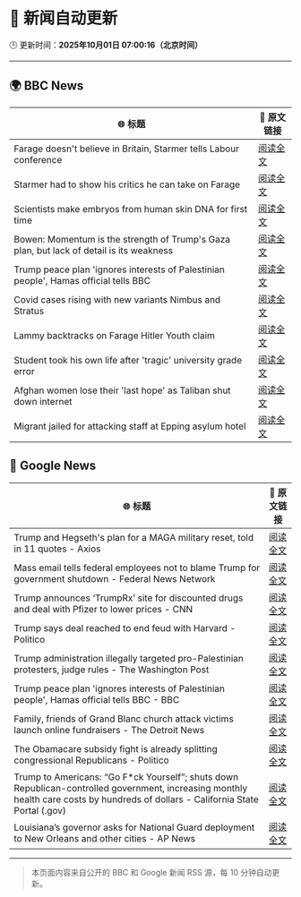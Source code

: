 # 🧠 新闻自动更新

🕒 更新时间：**2025年10月01日 07:00:16（北京时间）**

---

## 🌍 BBC News

| 🌐 标题 | 🔗 原文链接 |
|--------|-------------|
| Farage doesn't believe in Britain, Starmer tells Labour conference | [阅读全文](https://www.bbc.com/news/articles/c749vy43l74o?at_medium=RSS&at_campaign=rss) |
| Starmer had to show his critics he can take on Farage | [阅读全文](https://www.bbc.com/news/articles/cpw1jwdlz7lo?at_medium=RSS&at_campaign=rss) |
| Scientists make embryos from human skin DNA for first time | [阅读全文](https://www.bbc.com/news/articles/c4g2vyee0zlo?at_medium=RSS&at_campaign=rss) |
| Bowen: Momentum is the strength of Trump's Gaza plan, but lack of detail is its weakness | [阅读全文](https://www.bbc.com/news/articles/cn829deeje3o?at_medium=RSS&at_campaign=rss) |
| Trump peace plan 'ignores interests of Palestinian people', Hamas official tells BBC | [阅读全文](https://www.bbc.com/news/articles/cx2j97jldkmo?at_medium=RSS&at_campaign=rss) |
| Covid cases rising with new variants Nimbus and Stratus | [阅读全文](https://www.bbc.com/news/articles/c3rv3y9jnryo?at_medium=RSS&at_campaign=rss) |
| Lammy backtracks on Farage Hitler Youth claim | [阅读全文](https://www.bbc.com/news/articles/cn95q9j0yyro?at_medium=RSS&at_campaign=rss) |
| Student took his own life after 'tragic' university grade error | [阅读全文](https://www.bbc.com/news/articles/cy5016evdp2o?at_medium=RSS&at_campaign=rss) |
| Afghan women lose their 'last hope' as Taliban shut down internet | [阅读全文](https://www.bbc.com/news/articles/c98dmq03n92o?at_medium=RSS&at_campaign=rss) |
| Migrant jailed for attacking staff at Epping asylum hotel | [阅读全文](https://www.bbc.com/news/articles/c4gzxv7lxw8o?at_medium=RSS&at_campaign=rss) |

## 📰 Google News

| 🌐 标题 | 🔗 原文链接 |
|--------|-------------|
| Trump and Hegseth's plan for a MAGA military reset, told in 11 quotes - Axios | [阅读全文](https://news.google.com/rss/articles/CBMif0FVX3lxTFBvSF9vT25QNkMxSG5RZGtiZmd6djh2Ym1KTEFRTWNMSFRGNE1iYzRHd29oWHFpaXQtV0FIVFFBbnktSVZpLW0zZnFRV0o0dTNYRDNpZmFHeG9OY1UzaF9kZjlLWDhOcEVDcEl0a1lCa21Ea0VGV0lOdjFpTWppaWs?oc=5) |
| Mass email tells federal employees not to blame Trump for government shutdown - Federal News Network | [阅读全文](https://news.google.com/rss/articles/CBMi0wFBVV95cUxQd2ptSVY4RmU2WE9YNUZMX09yRmZ1SVlYbUZ5V1p5WmZITksyZnV0ZUFfMVdkMk9NZ1hPY1J3OXNWRklNdzBweU5mdnZ3aEZhQS1RTjVZU3EwQjMxRGVpY2tzWV9mMnh4UW4yeHpRTWlNQnF6Sm83VUsyM0tOMkdXRl8wX3RGY21UMkZ1cE1JSEpQS3p4c2pSbUw3emZvdTVfd3lSbnVKRjAtNjI0eWRlS2o0MURQZm9Bd0FsNGJub2p5R0EtUE9KLWk1SkpKekp5Y0ww?oc=5) |
| Trump announces ‘TrumpRx’ site for discounted drugs and deal with Pfizer to lower prices - CNN | [阅读全文](https://news.google.com/rss/articles/CBMickFVX3lxTFBHdmZZN25DQkptdXpzNE92Q0s4dzlOTVAzNmlkUEZ5d2JGWWdsTDhmcktsUVVMcTRrQklEV015Szg5eDEzZndTbFJRRDMyUzNNVFZnenEzUC1LUEVxRWx5UnFpMWItSWhtUnkyX3dyOGNUUQ?oc=5) |
| Trump says deal reached to end feud with Harvard - Politico | [阅读全文](https://news.google.com/rss/articles/CBMijgFBVV95cUxOeEVwRGpyQkRrTUhFNUJXNGN4TnEtc0l4SllNYWZJT0cyNEY3T2RLTXp3UHo0cmpKbmtFRWF0SDdBbERGSG1aMjZoNmxaQ0pCbFk3Ym5QVmd6UDl5TjZQdFo2UXEtUzE2Q200NU1uQmI4QVBLMXF0ak9aUno3Q3A0UDVBemFUMXctNmRYRVR3?oc=5) |
| Trump administration illegally targeted pro-Palestinian protesters, judge rules - The Washington Post | [阅读全文](https://news.google.com/rss/articles/CBMitwFBVV95cUxPdmdtYTFzUEM2SVRVNnB4bUhqZk9HX0xXalVyM0Y3MWVzZUg5cnV0RGJXT0NWNFNxbXhlRmlpQlZWRzJWVTNHWFVjbEFiZkFITXp4dEZSekV2RHYyc0EzWk4xQzJsT0ZZemczbW5wSDQtSU51RzIxY2hOQkhkbmdpcW04ckJxQVNaWDV6aEswbUdCQ3ZkTGFUTHVVdGpsYVhFaElEYWd5VHJZZ0NKejJ4dkhyTDFleDA?oc=5) |
| Trump peace plan 'ignores interests of Palestinian people', Hamas official tells BBC - BBC | [阅读全文](https://news.google.com/rss/articles/CBMiWkFVX3lxTE9Fc2dMblpqOTdiVDRpVmQ3S241aUNuVmk3UEN2LWFQQkdwcGtrM3ZzR3ZFVm5MZUUzdGROLU8zVDc4aUhLR0h5bWRpTWJLUldaV3pBVG1jbWpuZ9IBX0FVX3lxTE1kdVhPLUJzdEVUSGZFemFXSmJZVDVqTVRpaVo5aWFGTHhndjN0eW9iS1JrTU1nR2U2cTU3TWNwZ1U1Uk9kUnJvT1U2a2l0YXU3dDV0Sm4wb1Y1bXVxOVRF?oc=5) |
| Family, friends of Grand Blanc church attack victims launch online fundraisers - The Detroit News | [阅读全文](https://news.google.com/rss/articles/CBMi5wFBVV95cUxPT001VlB6a21XRnpRMW8zWGt3SUU2b1VVTmd2X2dBbmstM01nNm5zM2RGTXBkNnFWQjFNSVo3RVlmdFBiVlVpVmFVdjlGUmtzQy12N01WQ29xTEhQNGRCLVZZd3FUYjU3N2xWNGN1SlR3TWRMUmZZRGxtaUZjY0tObWNKRHZpMlYwUElNakJ1YmFsa1A0ZGpaVnlJZk41UThwU2xRTGZCcUE0TnhGaEhveHdaXzZWa0FjbGFUWWxaSlhoNGl5Q05DMnRyTzBQQmRNWGhtRDJpaG5ZUzdIVmg0ZFJyWnRpclU?oc=5) |
| The Obamacare subsidy fight is already splitting congressional Republicans - Politico | [阅读全文](https://news.google.com/rss/articles/CBMikgFBVV95cUxOUHRyRWM2dEFTTVY1Nk9qQ2xJWVZ0ZnlLRGhwb2ZCVTlRcXNLQTlSYS1uMDRzYjQ3NTNfa0JsQlpqX3d4NjJnSUpTRWlxeENzVlhVTnFaeXpLWlNJekM2RkdMWGFNM2RmOV8xOEJOZ0lTOVpyUDVDRnN2eGF5RUltX09rdDFFdmNiU0ZCSlVORDRIQQ?oc=5) |
| Trump to Americans: “Go F*ck Yourself”; shuts down Republican-controlled government, increasing monthly health care costs by hundreds of dollars - California State Portal (.gov) | [阅读全文](https://news.google.com/rss/articles/CBMigwJBVV95cUxNbF9KQ1owRlUyUVVOc0lqQUhQSW5LRk8tQ24ydWhYWWdKV1pBT0p6M1pGRUY0N0g1S3ZaeV9Ob1NxTV95NEN5Wk1vQ2RQWEtjaS1RS0hNa1lJOWxVTzhLMkRZbFYta3hSN05TZVBrQnRLbDJfQjRrdHZJem5Sc1NqN2tybkdZVHFWaEtWSUZmUi1EdFYwYXJjWTNxSzBTYlhSQ1liWmVBTHFZUk1EQVJqVUQtc0hoVEtpYzl0M09mVEFXU3k2dTVzejMtRkFGNFlqUWFoN09fSlR2QV9SR1psdE9jLWlyeTZBdFZDTVdlZnI2YUlXOHVmM1NOb2FrWXNCZlNF?oc=5) |
| Louisiana’s governor asks for National Guard deployment to New Orleans and other cities - AP News | [阅读全文](https://news.google.com/rss/articles/CBMiqgFBVV95cUxPMkRxYzBHQURIQWtkdWh0NzdyMHJaR1hSVEVILXNzcHlJZmV4bHltdGtzclFDMHZOUUhPZXZXNGE3ekhyVDQzSENRMENLalRPbHRBVjdMU3VJMHhqU2xmMFM5TUhsT0JZc3otckpUNWxzMVNyVV9CbGRPdHVjaU5lQTNHYXN4NHJNOHBmcHVPVlVBcFNscE5FUHVWZm12SXdlYlZSYS14Vkp0dw?oc=5) |

---
> 本页面内容来自公开的 BBC 和 Google 新闻 RSS 源，每 10 分钟自动更新。